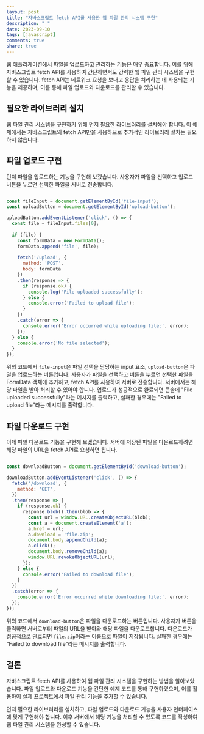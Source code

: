 ```yaml
---
layout: post
title: "자바스크립트 fetch API를 사용한 웹 파일 관리 시스템 구현"
description: " "
date: 2023-09-10
tags: [javascript]
comments: true
share: true
---
```


웹 애플리케이션에서 파일을 업로드하고 관리하는 기능은 매우 중요합니다. 이를 위해 자바스크립트 fetch API를 사용하여 간단하면서도 강력한 웹 파일 관리 시스템을 구현할 수 있습니다. fetch API는 네트워크 요청을 보내고 응답을 처리하는 데 사용되는 기능을 제공하며, 이를 통해 파일 업로드와 다운로드를 관리할 수 있습니다.

## 필요한 라이브러리 설치

웹 파일 관리 시스템을 구현하기 위해 먼저 필요한 라이브러리를 설치해야 합니다. 이 예제에서는 자바스크립트의 fetch API만을 사용하므로 추가적인 라이브러리 설치는 필요하지 않습니다.

## 파일 업로드 구현

먼저 파일을 업로드하는 기능을 구현해 보겠습니다. 사용자가 파일을 선택하고 업로드 버튼을 누르면 선택한 파일을 서버로 전송합니다.

```javascript

const fileInput = document.getElementById('file-input');
const uploadButton = document.getElementById('upload-button');

uploadButton.addEventListener('click', () => {
  const file = fileInput.files[0];
  
  if (file) {
    const formData = new FormData();
    formData.append('file', file);
    
    fetch('/upload', {
      method: 'POST',
      body: formData
    })
    .then(response => {
      if (response.ok) {
        console.log('File uploaded successfully');
      } else {
        console.error('Failed to upload file');
      }
    })
    .catch(error => {
      console.error('Error occurred while uploading file:', error);
    });
  } else {
    console.error('No file selected');
  }
});

```

위의 코드에서 `file-input`은 파일 선택을 담당하는 input 요소, `upload-button`은 파일을 업로드하는 버튼입니다. 사용자가 파일을 선택하고 버튼을 누르면 선택한 파일을 FormData 객체에 추가하고, fetch API를 사용하여 서버로 전송합니다. 서버에서는 해당 파일을 받아 처리할 수 있어야 합니다. 업로드가 성공적으로 완료되면 콘솔에 "File uploaded successfully"라는 메시지를 출력하고, 실패한 경우에는 "Failed to upload file"라는 메시지를 출력합니다.

## 파일 다운로드 구현

이제 파일 다운로드 기능을 구현해 보겠습니다. 서버에 저장된 파일을 다운로드하려면 해당 파일의 URL을 fetch API로 요청하면 됩니다.

```javascript

const downloadButton = document.getElementById('download-button');

downloadButton.addEventListener('click', () => {
  fetch('/download', {
    method: 'GET',
  })
  .then(response => {
    if (response.ok) {
      response.blob().then(blob => {
        const url = window.URL.createObjectURL(blob);
        const a = document.createElement('a');
        a.href = url;
        a.download = 'file.zip';
        document.body.appendChild(a);
        a.click();
        document.body.removeChild(a);
        window.URL.revokeObjectURL(url);
      });
    } else {
      console.error('Failed to download file');
    }
  })
  .catch(error => {
    console.error('Error occurred while downloading file:', error);
  });
});

```

위의 코드에서 `download-button`은 파일을 다운로드하는 버튼입니다. 사용자가 버튼을 클릭하면 서버로부터 파일의 URL을 받아와 해당 파일을 다운로드합니다. 다운로드가 성공적으로 완료되면 `file.zip`이라는 이름으로 파일이 저장됩니다. 실패한 경우에는 "Failed to download file"라는 메시지를 출력합니다.

## 결론

자바스크립트 fetch API를 사용하여 웹 파일 관리 시스템을 구현하는 방법을 알아보았습니다. 파일 업로드와 다운로드 기능을 간단한 예제 코드를 통해 구현하였으며, 이를 활용하여 실제 프로젝트에서 파일 관리 기능을 추가할 수 있습니다.

먼저 필요한 라이브러리를 설치하고, 파일 업로드와 다운로드 기능을 사용자 인터페이스에 맞게 구현해야 합니다. 이후 서버에서 해당 기능을 처리할 수 있도록 코드를 작성하여 웹 파일 관리 시스템을 완성할 수 있습니다.